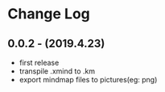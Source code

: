 # Change Log

## 0.0.2 - (2019.4.23)

- first release
- transpile .xmind to .km
- export mindmap files to pictures(eg: png)
